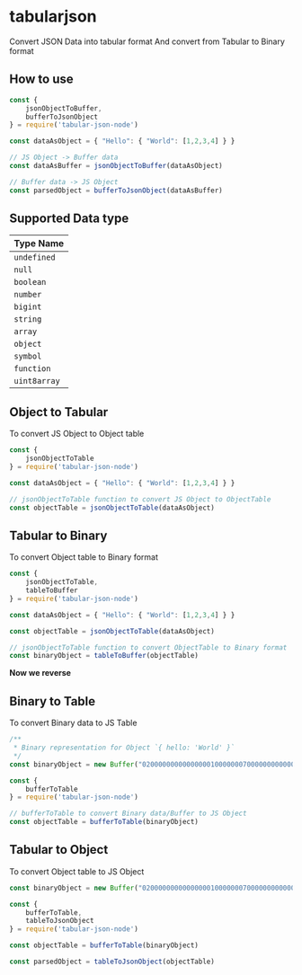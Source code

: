 # tabularjson
Convert JSON Data into tabular format And convert from Tabular to Binary format

## How to use

```js
const {
    jsonObjectToBuffer,
    bufferToJsonObject
} = require('tabular-json-node')

const dataAsObject = { "Hello": { "World": [1,2,3,4] } }

// JS Object -> Buffer data
const dataAsBuffer = jsonObjectToBuffer(dataAsObject)

// Buffer data -> JS Object
const parsedObject = bufferToJsonObject(dataAsBuffer)
```

## Supported Data type

| Type Name    |
| ------------ |
| `undefined`  |
| `null`       |
| `boolean`    |
| `number`     |
| `bigint`     |
| `string`     |
| `array`      |
| `object`     |
| `symbol`     |
| `function`   |
| `uint8array` |

## Object to Tabular

To convert JS Object to Object table

```js
const {
    jsonObjectToTable
} = require('tabular-json-node')

const dataAsObject = { "Hello": { "World": [1,2,3,4] } }

// jsonObjectToTable function to convert JS Object to ObjectTable
const objectTable = jsonObjectToTable(dataAsObject)
```


## Tabular to Binary

To convert Object table to Binary format

```js
const {
    jsonObjectToTable,
    tableToBuffer
} = require('tabular-json-node')

const dataAsObject = { "Hello": { "World": [1,2,3,4] } }

const objectTable = jsonObjectToTable(dataAsObject)

// jsonObjectToTable function to convert ObjectTable to Binary format
const binaryObject = tableToBuffer(objectTable)
```

**Now we reverse**

## Binary to Table

To convert Binary data to JS Table

```js
/**
 * Binary representation for Object `{ hello: 'World' }`
 */
const binaryObject = new Buffer("020000000000000001000000070000000000000001000000020000000500050068656c6c6f05000000576f726c64", "hex")

const {
    bufferToTable
} = require('tabular-json-node')

// bufferToTable to convert Binary data/Buffer to JS Object
const objectTable = bufferToTable(binaryObject)
```

## Tabular to Object

To convert Object table to JS Object

```js
const binaryObject = new Buffer("020000000000000001000000070000000000000001000000020000000500050068656c6c6f05000000576f726c64", "hex")

const {
    bufferToTable,
    tableToJsonObject
} = require('tabular-json-node')

const objectTable = bufferToTable(binaryObject)

const parsedObject = tableToJsonObject(objectTable)
```